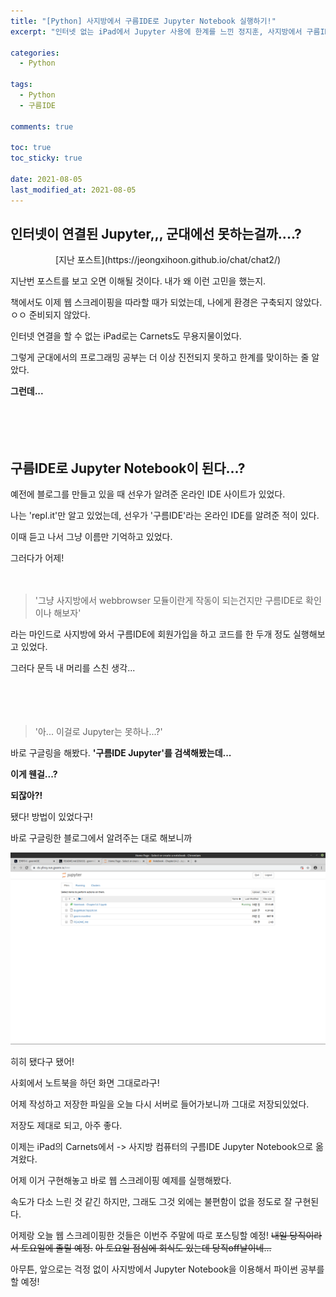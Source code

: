 ```yaml
---
title: "[Python] 사지방에서 구름IDE로 Jupyter Notebook 실행하기!"
excerpt: "인터넷 없는 iPad에서 Jupyter 사용에 한계를 느낀 정지훈, 사지방에서 구름IDE를 이용해 해결책을 찾아냈다!"

categories:
  - Python

tags:
  - Python
  - 구름IDE

comments: true

toc: true
toc_sticky: true

date: 2021-08-05
last_modified_at: 2021-08-05
---
```


## 인터넷이 연결된 Jupyter,,, 군대에선 못하는걸까....?


<center>[지난 포스트](https://jeongxihoon.github.io/chat/chat2/)</center>


지난번 포스트를 보고 오면 이해될 것이다. 내가 왜 이런 고민을 했는지.


책에서도 이제 웹 스크레이핑을 따라할 때가 되었는데, 나에게 환경은 구축되지 않았다. ㅇㅇ 준비되지 않았다.


인터넷 연결을 할 수 없는 iPad로는 Carnets도 무용지물이었다.


그렇게 군대에서의 프로그래밍 공부는 더 이상 진전되지 못하고 한계를 맞이하는 줄 알았다.


**그런데...**


　


　
 
 
## 구름IDE로 Jupyter Notebook이 된다...?
 
 
예전에 블로그를 만들고 있을 때 선우가 알려준 온라인 IDE 사이트가 있었다.
 
 
나는 'repl.it'만 알고 있었는데, 선우가 '구름IDE'라는 온라인 IDE를 알려준 적이 있다.
 
 
이때 듣고 나서 그냥 이름만 기억하고 있었다.
 
 
그러다가 어제!
 
 
 　
  
  
> '그냥 사지방에서 webbrowser 모듈이란게 작동이 되는건지만 구름IDE로 확인이나 해보자'


라는 마인드로 사지방에 와서 구름IDE에 회원가입을 하고 코드를 한 두개 정도 실행해보고 있었다.


그러다 문득 내 머리를 스친 생각...


　


　
 
 
> '아... 이걸로 Jupyter는 못하나...?'


바로 구글링을 해봤다. **'구름IDE Jupyter'를 검색해봤는데...**


**이게 웬걸...?**


**되잖아?!**


됐다! 방법이 있었다구!


바로 구글링한 블로그에서 알려주는 대로 해보니까


![Image Alt 텍스트](/post_images/python-3-img1.png)


히히 됐다구 됐어!


사회에서 노트북을 하던 화면 그대로라구!


어제 작성하고 저장한 파일을 오늘 다시 서버로 들어가보니까 그대로 저장되있었다.


저장도 제대로 되고, 아주 좋다.


이제는 iPad의 Carnets에서 -> 사지방 컴퓨터의 구름IDE Jupyter Notebook으로 옮겨왔다.


어제 이거 구현해놓고 바로 웹 스크레이핑 예제를 실행해봤다.


속도가 다소 느린 것 같긴 하지만, 그래도 그것 외에는 불편함이 없을 정도로 잘 구현된다.


어제랑 오늘 웹 스크레이핑한 것들은 이번주 주말에 따로 포스팅할 예정! ~~내일 당직이라서 토요일에 졸릴 예정.~~ ~~아 토요일 점심에 회식도 있는데 당직off날이네...~~


아무튼, 앞으로는 걱정 없이 사지방에서 Jupyter Notebook을 이용해서 파이썬 공부를 할 예정!
